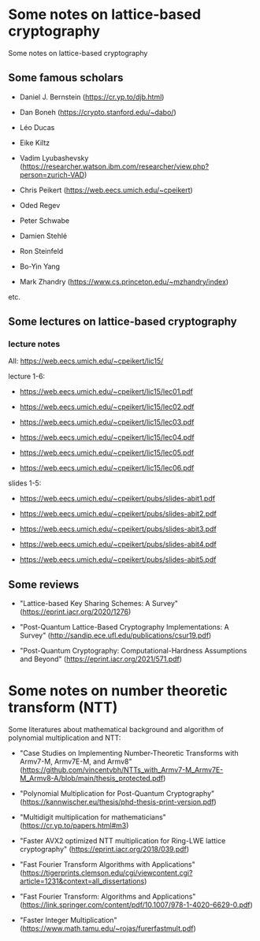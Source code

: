 
# Some notes on lattice-based cryptography

Some notes on lattice-based cryptography


## Some famous scholars

- Daniel J. Bernstein (https://cr.yp.to/djb.html)

- Dan Boneh (https://crypto.stanford.edu/~dabo/)

- Léo Ducas

- Eike Kiltz

- Vadim Lyubashevsky (https://researcher.watson.ibm.com/researcher/view.php?person=zurich-VAD)

- Chris Peikert (https://web.eecs.umich.edu/~cpeikert)

- Oded Regev

- Peter Schwabe

- Damien Stehlé

- Ron Steinfeld

- Bo-Yin Yang

- Mark Zhandry (https://www.cs.princeton.edu/~mzhandry/index)

etc.

## Some lectures on lattice-based cryptography

### lecture notes

All: https://web.eecs.umich.edu/~cpeikert/lic15/

lecture 1-6:

- https://web.eecs.umich.edu/~cpeikert/lic15/lec01.pdf

- https://web.eecs.umich.edu/~cpeikert/lic15/lec02.pdf

- https://web.eecs.umich.edu/~cpeikert/lic15/lec03.pdf

- https://web.eecs.umich.edu/~cpeikert/lic15/lec04.pdf

- https://web.eecs.umich.edu/~cpeikert/lic15/lec05.pdf

- https://web.eecs.umich.edu/~cpeikert/lic15/lec06.pdf

slides 1-5: 

- https://web.eecs.umich.edu/~cpeikert/pubs/slides-abit1.pdf

- https://web.eecs.umich.edu/~cpeikert/pubs/slides-abit2.pdf

- https://web.eecs.umich.edu/~cpeikert/pubs/slides-abit3.pdf

- https://web.eecs.umich.edu/~cpeikert/pubs/slides-abit4.pdf

- https://web.eecs.umich.edu/~cpeikert/pubs/slides-abit5.pdf


## Some reviews

- "Lattice-based Key Sharing Schemes: A Survey" (https://eprint.iacr.org/2020/1276)

- "Post-Quantum Lattice-Based Cryptography Implementations: A Survey" (http://sandip.ece.ufl.edu/publications/csur19.pdf)

- "Post-Quantum Cryptography: Computational-Hardness Assumptions and Beyond" (https://eprint.iacr.org/2021/571.pdf)



# Some notes on number theoretic transform (NTT)


Some literatures about mathematical background and algorithm of polynomial multiplication and NTT:

- "Case Studies on Implementing Number-Theoretic Transforms with Armv7-M, Armv7E-M, and Armv8" (https://github.com/vincentvbh/NTTs_with_Armv7-M_Armv7E-M_Armv8-A/blob/main/thesis_protected.pdf)

- "Polynomial Multiplication for
Post-Quantum Cryptography" (https://kannwischer.eu/thesis/phd-thesis-print-version.pdf)

- "Multidigit multiplication for mathematicians" (https://cr.yp.to/papers.html#m3)

- "Faster AVX2 optimized NTT multiplication for Ring-LWE lattice cryptography" (https://eprint.iacr.org/2018/039.pdf)

- "Fast Fourier Transform Algorithms with Applications" (https://tigerprints.clemson.edu/cgi/viewcontent.cgi?article=1231&context=all_dissertations)

- "Fast Fourier Transform: Algorithms and Applications" (https://link.springer.com/content/pdf/10.1007/978-1-4020-6629-0.pdf)

- "Faster Integer Multiplication" (https://www.math.tamu.edu/~rojas/furerfastmult.pdf)

